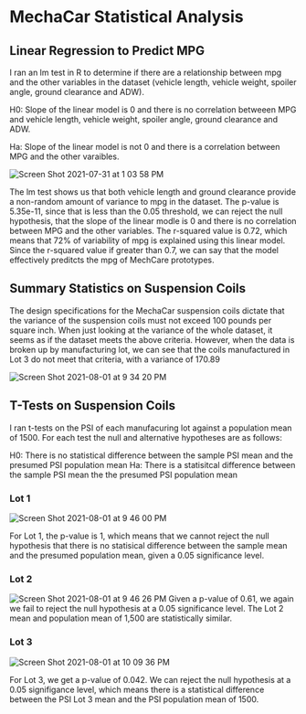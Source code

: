 # MechaCar Statistical Analysis

## Linear Regression to Predict MPG
I ran an lm test in R to determine if there are a relationship between mpg and the other variables in the dataset (vehicle length, vehicle weight, spoiler angle, ground clearance and ADW). 

  H0: Slope of the linear model is 0 and there is no correlation betweeen MPG and vehicle length, vehicle weight, spoiler angle, ground clearance and ADW. 

  Ha: Slope of the linear model is not 0 and there is a correlation between MPG and the other varaibles. 

![Screen Shot 2021-07-31 at 1 03 58 PM](https://user-images.githubusercontent.com/80648379/127776913-ae0a7353-2307-4c3b-a106-f3f8dfded507.png)

The lm test shows us that both vehicle length and ground clearance provide a non-random amount of variance to mpg in the dataset. The p-value is 5.35e-11, since that is less than the 0.05 threshold, we can reject the null hypothesis, that the slope of the linear modle is 0 and there is no correlation between MPG and the other variables. The r-squared value is 0.72, which means that 72% of variability of mpg is explained using this linear model. Since the r-squared value if greater than 0.7, we can say that the model effectively preditcts the mpg of MechCare prototypes. 

## Summary Statistics on Suspension Coils

The design specifications for the MechaCar suspension coils dictate that the variance of the suspension coils must not exceed 100 pounds per square inch. When just looking at the variance of the whole dataset, it seems as if the dataset meets the above criteria. However, when the data is broken up by manufacturing lot, we can see that the coils manufactured in Lot 3 do not meet that criteria, with a variance of 170.89

![Screen Shot 2021-08-01 at 9 34 20 PM](https://user-images.githubusercontent.com/80648379/127793260-508b206b-ebdf-45dc-abb9-2982456dc742.png)

## T-Tests on Suspension Coils

I ran t-tests on the PSI of each manufacuring lot against a population mean of 1500. For each test the null and alternative hypotheses are as follows: 

H0: There is no statistical difference between the sample PSI mean and the presumed PSI population mean
Ha: There is a statisitcal difference between the sample PSI mean the the presumed PSI population mean

### Lot 1
![Screen Shot 2021-08-01 at 9 46 00 PM](https://user-images.githubusercontent.com/80648379/127794648-af710b9b-65fe-4f5c-bb39-0bcf2902ded4.png)

For Lot 1, the p-value is 1, which means that we cannot reject the null hypothesis that there is no statisical difference between the sample mean and the presumed population mean, given a 0.05 significance level. 

### Lot 2
![Screen Shot 2021-08-01 at 9 46 26 PM](https://user-images.githubusercontent.com/80648379/127794929-8a86e4b0-48d7-406d-928e-a47a4e9671d0.png)
Given a p-value of 0.61, we again we fail to reject the null hypothesis at a 0.05 significance level. The Lot 2 mean and population mean of 1,500 are statistically similar. 

### Lot 3
![Screen Shot 2021-08-01 at 10 09 36 PM](https://user-images.githubusercontent.com/80648379/127795364-da2229e2-7a30-4afa-9f03-9c894d0d18e6.png)

For Lot 3, we get a p-value of 0.042. We can reject the null hypothesis at a 0.05 signifigance level, which means there is a statistical difference between the PSI Lot 3 mean and the PSI population mean of 1500. 

